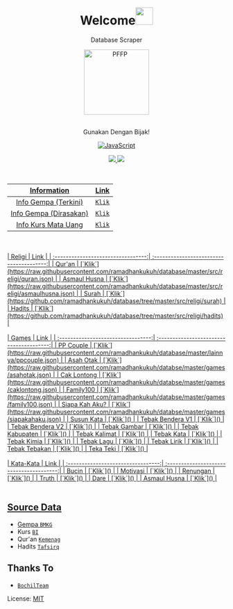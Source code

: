 <h1 align="center">Welcome<img src="https://user-images.githubusercontent.com/1303154/88677602-1635ba80-d120-11ea-84d8-d263ba5fc3c0.gif" width="40px" alt=""><br></h1>
<p align="center">Database Scraper</p>
<div align="center">
<img src="https://avatars.githubusercontent.com/u/73922679?v=4" width="150" height="150" border="0" alt="PFFP">

<br> Gunakan Dengan Bijak!

[![JavaScript](https://img.shields.io/badge/JavaScript-d6cc0f?style=for-the-badge&logo=javascript&logoColor=white)](https://javascript.com)

  <a href="https://instagram.com/ramadhankukuh"><img src="https://img.shields.io/badge/Instagram-E4405F?style=for-the-badge&logo=instagram&logoColor=white"/> 
  <a href="https://youtube.com/c/KukuhRamadhann"><img src="https://img.shields.io/badge/Youtube-E4405F?style=for-the-badge&logo=youtube&logoColor=white" />

<br />

|            Information             |                    Link                  |
| :---------------------------------:| :---------------------------------------:|
|       Info Gempa (Terkini)         | [`Klik`](https://raw.githubusercontent.com/ramadhankukuh/database/master/src/meteorologi-klimatologi-geofisika/gempa/gempa_terkini.json)  |
|       Info Gempa (Dirasakan)       | [`Klik`](https://raw.githubusercontent.com/ramadhankukuh/database/master/src/meteorologi-klimatologi-geofisika/gempa/gempa_dirasakan.json)  |
|       Info Kurs Mata Uang          | [`Klik`](https://raw.githubusercontent.com/ramadhankukuh/database/master/src/ekonomi/kurs.json)  |
</div><br />
<br />
|            Religi                  |                    Link                  |
| :---------------------------------:| :---------------------------------------:|
|       Qur'an                       | [`Klik`](https://raw.githubusercontent.com/ramadhankukuh/database/master/src/religi/quran.json)  |
|       Asmaul Husna                 | [`Klik`](https://raw.githubusercontent.com/ramadhankukuh/database/master/src/religi/asmaulhusna.json)  |
|       Surah                        | [`Klik`](https://github.com/ramadhankukuh/database/tree/master/src/religi/surah)  |
|       Hadits                       | [`Klik`](https://github.com/ramadhankukuh/database/tree/master/src/religi/hadits)  |
</div><br />
<br />
|            Games                   |                    Link                  |
| :---------------------------------:| :---------------------------------------:|
|       PP Couple                    | [`Klik`](https://raw.githubusercontent.com/ramadhankukuh/database/master/lainnya/ppcouple.json)  |   
|       Asah Otak                    | [`Klik`](https://raw.githubusercontent.com/ramadhankukuh/databse/master/games/asahotak.json)  |   
|       Cak Lontong                  | [`Klik`](https://raw.githubusercontent.com/ramadhankukuh/databse/master/games/caklontong.json)  |   
|       Family100                    | [`Klik`](https://raw.githubusercontent.com/ramadhankukuh/databse/master/games/family100.json)  |   
|       Siapa Kah Aku?               | [`Klik`](https://raw.githubusercontent.com/ramadhankukuh/databse/master/games/siapakahaku.json)  |   
|       Susun Kata                   | [`Klik`]()  |   
|       Tebak Bendera V1             | [`Klik`]()  |   
|       Tebak Bendera V2             | [`Klik`]()  |  
|       Tebak Gambar                 | [`Klik`]()  |  
|       Tebak Kabupaten              | [`Klik`]()  |  
|       Tebak Kalimat                | [`Klik`]()  |  
|       Tebak Kata                   | [`Klik`]()  |  
|       Tebak Kimia                  | [`Klik`]()  |  
|       Tebak Lagu                   | [`Klik`]()  |  
|       Tebak Lirik                  | [`Klik`]()  |  
|       Tebak Tebakan                | [`Klik`]()  |  
|       Teka Teki                    | [`Klik`]()  |  
</div><br />
<br />
|            Kata-Kata               |                    Link                  |
| :---------------------------------:| :---------------------------------------:|
|       Bucin                        | [`Klik`]()  |  
|       Motivasi                     | [`Klik`]()  |  
|       Renungan                     | [`Klik`]()  |  
|       Truth                        | [`Klik`]()  |  
|       Dare                         | [`Klik`]()  |  
|       Asmaul Husna                 | [`Klik`]()  |  

</div><br />
<br />


## Source Data

* Gempa [`BMKG`](https://www.bmkg.go.id)
* Kurs [`BI`](https://www.bi.go.id)
* Qur'an [`Kemenag`](https://quran.kemenag.go.id/)
* Hadits [`Tafsirq`](https://tafsirq.com)


## Thanks To

* [`BochilTeam`](https://github.com/BochilTeam)

License: [MIT](https://en.wikipedia.org/wiki/MIT_License)
